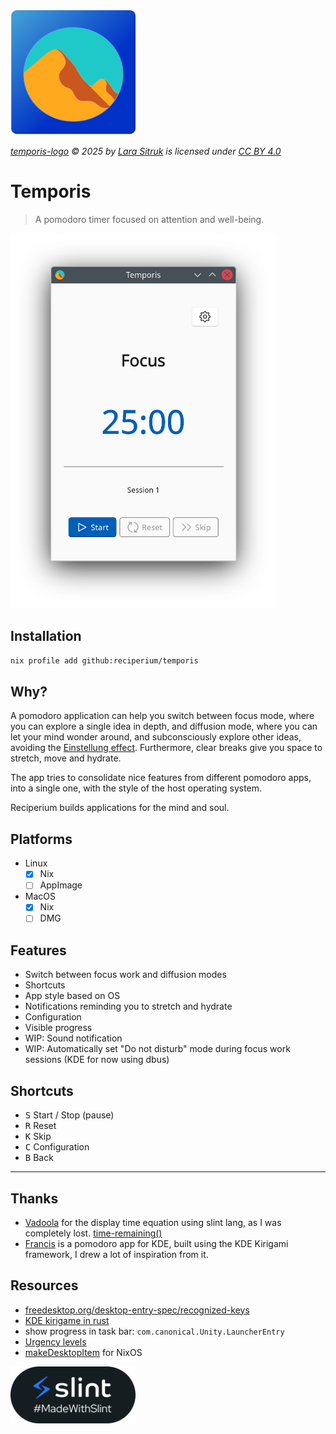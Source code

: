 <img src="./ui/icons/logo.svg" alt="logo" width="200" height="200">

_[temporis-logo](https://github.com/reciperium/temporis/blob/main/ui/icons/logo.svg) © 2025 by [Lara Sitruk](https://www.instagram.com/lazomicreative/) is licensed under [CC BY 4.0](https://creativecommons.org/licenses/by/4.0/)_

# Temporis

> A pomodoro timer focused on attention and well-being.

<img src="docs/images/screenshot-main.png" alt="screenshot main window" height="600">

## Installation

```sh
nix profile add github:reciperium/temporis
```

## Why?

A pomodoro application can help you switch between focus mode, where you can explore a single idea in depth, and diffusion mode,
where you can let your mind wonder around, and subconsciously explore other ideas, avoiding the [Einstellung effect](https://en.wikipedia.org/wiki/Einstellung_effect).
Furthermore, clear breaks give you space to stretch, move and hydrate.

The app tries to consolidate nice features from different pomodoro apps, into a single one, with the style of
the host operating system.

Reciperium builds applications for the mind and soul.

## Platforms

- Linux
  - [x] Nix
  - [ ] AppImage
- MacOS
  - [x] Nix
  - [ ] DMG

## Features

- Switch between focus work and diffusion modes
- Shortcuts
- App style based on OS
- Notifications reminding you to stretch and hydrate
- Configuration
- Visible progress
- WIP: Sound notification
- WIP: Automatically set "Do not disturb" mode during focus work sessions (KDE for now using dbus)

## Shortcuts

- <kbd>S</kbd> Start / Stop (pause)
- <kbd>R</kbd> Reset
- <kbd>K</kbd> Skip
- <kbd>C</kbd> Configuration
- <kbd>B</kbd> Back

---

## Thanks

- [Vadoola](https://github.com/Vadoola) for the display time equation using slint lang, as I was completely lost. [time-remaining()](https://github.com/Vadoola/Tomotroid/blob/main/ui/appwindow.slint#L88)
- [Francis](https://github.com/KDE/francis) is a pomodoro app for KDE, built using the KDE Kirigami framework, I drew a lot of inspiration from it.


## Resources

- [freedesktop.org/desktop-entry-spec/recognized-keys](https://specifications.freedesktop.org/desktop-entry-spec/latest/recognized-keys.html)
- [KDE kirigame in rust](https://develop.kde.org/docs/getting-started/kirigami/setup-rust/#build)
- show progress in task bar: `com.canonical.Unity.LauncherEntry`
- [Urgency levels](https://specifications.freedesktop.org/notification-spec/latest/urgency-levels.html)
- [makeDesktopItem](https://nixos.org/manual/nixpkgs/stable/#trivial-builder-makeDesktopItem) for NixOS

<img src="./docs/images/made-with-slint.png" alt="made with slint logo" width="200">
